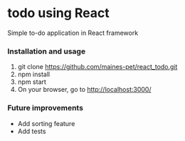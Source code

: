# todo using React

Simple to-do application in React framework

### Installation and usage
1. git clone <https://github.com/maines-pet/react_todo.git>
2. npm install
3. npm start
4. On your browser, go to <http://localhost:3000/>

### Future improvements
- Add sorting feature
- Add tests
